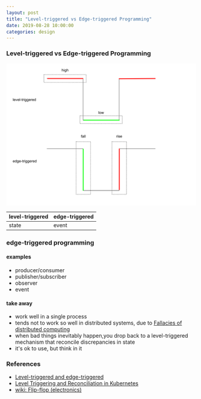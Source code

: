```yaml
---
layout: post
title: "Level-triggered vs Edge-triggered Programming"
date: 2019-08-28 10:00:00
categories: design
---
```


### Level-triggered vs Edge-triggered Programming

![level-vs-edge-triggered](/assets/img/level-edge-triggered.svg)

| level-triggered | edge-triggered |
| --------------- | -------------- |
| state           | event          |

### edge-triggered programming
#### examples
- producer/consumer
- publisher/subscriber
- observer
- event

#### take away
- work well in a single process
- tends not to work so well in distributed systems, due to [Fallacies of distributed computing](https://en.wikipedia.org/wiki/Fallacies_of_distributed_computing)
- when bad things inevitably happen,you drop back to a level-triggered mechanism that reconcile discrepancies in state
- it's ok to use, but think in it

### References

- [Level-triggered and edge-triggered](http://gengnosis.blogspot.com/2007/01/level-triggered-and-edge-triggered.html)
- [Level Triggering and Reconciliation in Kubernetes](https://hackernoon.com/level-triggering-and-reconciliation-in-kubernetes-1f17fe30333d)
- [wiki: Flip-flop (electronics)](https://en.wikipedia.org/wiki/Flip-flop_(electronics))
